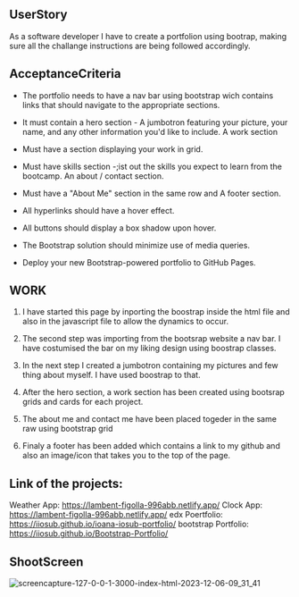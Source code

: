 ## UserStory

As a software developer I have to create a portfolion using bootrap, making sure all the challange instructions are being followed accordingly.

## AcceptanceCriteria

- The portfolio needs to have a nav bar using bootstrap wich contains links that should navigate to the appropriate sections.

- It must contain a hero section - A jumbotron featuring your picture, your name, and any other information you'd like to include.
  A work section

- Must have a section displaying your work in grid.

- Must have skills section -;ist out the skills you expect to learn from the bootcamp.
  An about / contact section.

- Must have a "About Me" section in the same row and A footer section.

- All hyperlinks should have a hover effect.

- All buttons should display a box shadow upon hover.

- The Bootstrap solution should minimize use of media queries.

- Deploy your new Bootstrap-powered portfolio to GitHub Pages.

## WORK

1. I have started this page by inporting the boostrap inside the html file and also in the javascript file to allow the dynamics to occur.

2. The second step was importing from the bootsrap website a nav bar. I have costumised the bar on my liking design using boostrap classes.

3. In the next step I created a jumbotron containing my pictures and few thing about myself. I have used boostrap to that.

4. After the hero section, a work section has been created using bootsrap grids and cards for each project.

5. The about me and contact me have been placed togeder in the same raw using bootstrap grid

6. Finaly a footer has been added which contains a link to my github and also an image/icon that takes you to the top of the page.

## Link of the projects:

Weather App: https://lambent-figolla-996abb.netlify.app/
Clock App: https://lambent-figolla-996abb.netlify.app/
edx Poertfolio: https://iiosub.github.io/ioana-iosub-portfolio/
bootstrap Portfolio: https://iiosub.github.io/Bootstrap-Portfolio/

## ShootScreen
![screencapture-127-0-0-1-3000-index-html-2023-12-06-09_31_41](https://github.com/IIosub/Bootstrap-Portfolio/assets/114613610/ae6371e2-d79c-411c-8de8-1851be811a4f)

